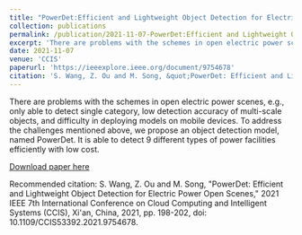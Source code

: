 ```yaml
---
title: "PowerDet:Efficient and Lightweight Object Detection for Electric Power Open Scenes"
collection: publications
permalink: /publication/2021-11-07-PowerDet:Efficient and Lightweight Object Detection for Electric Power Open Scenes
excerpt: 'There are problems with the schemes in open electric power scenes, e.g., only able to detect single category, low detection accuracy of multi-scale objects, and difficulty in deploying models on mobile devices. To address the challenges mentioned above, we propose an object detection model, named PowerDet. It is able to detect 9 different types of power facilities efficiently with low cost.'
date: 2021-11-07
venue: 'CCIS'
paperurl: 'https://ieeexplore.ieee.org/document/9754678'
citation: 'S. Wang, Z. Ou and M. Song, &quot;PowerDet: Efficient and Lightweight Object Detection for Electric Power Open Scenes,&quot; 2021 IEEE 7th International Conference on Cloud Computing and Intelligent Systems (CCIS), Xi&apos;an, China, 2021, pp. 198-202, doi: 10.1109/CCIS53392.2021.9754678.'
---
```

There are problems with the schemes in open electric power scenes, e.g., only able to detect single category, low detection accuracy of multi-scale objects, and difficulty in deploying models on mobile devices. To address the challenges mentioned above, we propose an object detection model, named PowerDet. It is able to detect 9 different types of power facilities efficiently with low cost.

[Download paper here](https://ieeexplore.ieee.org/document/9754678)

Recommended citation: S. Wang, Z. Ou and M. Song, "PowerDet: Efficient and Lightweight Object Detection for Electric Power Open Scenes," 2021 IEEE 7th International Conference on Cloud Computing and Intelligent Systems (CCIS), Xi'an, China, 2021, pp. 198-202, doi: 10.1109/CCIS53392.2021.9754678.